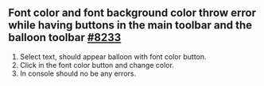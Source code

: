 ## Font color and font background color throw error while having buttons in the main toolbar and the balloon toolbar [#8233](https://github.com/ckeditor/ckeditor5/pull/15658)

1. Select text, should appear balloon with font color button.
2. Click in the font color button and change color.
3. In console should no be any errors. 
